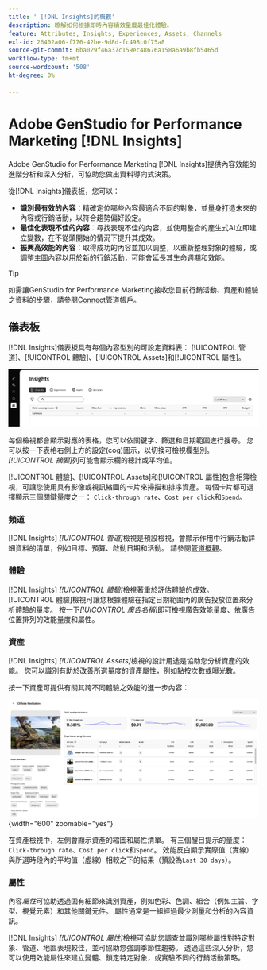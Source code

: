 ```yaml
---
title: ' [!DNL Insights]的概觀'
description: 瞭解如何根據即時內容績效量度最佳化體驗。
feature: Attributes, Insights, Experiences, Assets, Channels
exl-id: 26402a06-f776-42be-9d8d-fc498c0f75a8
source-git-commit: 6ba029f46a37c159ec48676a158a6a9b8fb5465d
workflow-type: tm+mt
source-wordcount: '508'
ht-degree: 0%

---
```


# Adobe GenStudio for Performance Marketing [!DNL Insights]

Adobe GenStudio for Performance Marketing [!DNL Insights]提供內容效能的進階分析和深入分析，可協助您做出資料導向式決策。

從[!DNL Insights]儀表板，您可以：

- **識別最有效的內容**：精確定位哪些內容最適合不同的對象，並量身打造未來的內容或行銷活動，以符合趨勢偏好設定。
- **最佳化表現不佳的內容**：尋找表現不佳的內容，並使用整合的產生式AI立即建立變數，在不從頭開始的情況下提升其成效。
- **振興高效能的內容**：取得成功的內容並加以調整，以重新整理對象的體驗，或調整主圖內容以用於新的行銷活動，可能會延長其生命週期和效能。

>[!TIP]
>
>如需讓GenStudio for Performance Marketing接收您目前行銷活動、資產和體驗之資料的步驟，請參閱[Connect管道帳戶](connect-channel.md)。

## 儀表板

[!DNL Insights]儀表板具有每個內容型別的可設定資料表： [!UICONTROL 管道]、[!UICONTROL 體驗]、[!UICONTROL Assets]和[!UICONTROL 屬性]。

![[!DNL Insights]儀表板](/help/assets/insights-dashboard.png)

每個檢視都會顯示對應的表格，您可以依關鍵字、篩選和日期範圍進行搜尋。 您可以按一下表格右側上方的設定(cog)圖示，以切換可檢視欄型別。 _[!UICONTROL 摘要]_&#x200B;列可能會顯示欄的總計或平均值。

[!UICONTROL 體驗]、[!UICONTROL Assets]和[!UICONTROL 屬性]包含相簿檢視，可讓您使用具有影像或視訊縮圖的卡片來掃描和排序資產。 每個卡片都可選擇顯示三個關鍵量度之一： `Click-through rate`、`Cost per click`和`Spend`。

### 頻道

[!DNL Insights] _[!UICONTROL 管道]_&#x200B;檢視是預設檢視，會顯示作用中行銷活動詳細資料的清單，例如目標、預算、啟動日期和活動。 請參閱[管道概觀](channels.md)。

### 體驗

[!DNL Insights] _[!UICONTROL 體驗]_&#x200B;檢視著重於評估體驗的成效。 [!UICONTROL 體驗]檢視可讓您根據體驗在指定日期範圍內的廣告投放位置來分析體驗的量度。 按一下&#x200B;_[!UICONTROL 廣告名稱]_&#x200B;即可檢視廣告效能量度、依廣告位置排列的效能量度和屬性。

### 資產

[!DNL Insights] _[!UICONTROL Assets]_&#x200B;檢視的設計用途是協助您分析資產的效能。 您可以識別有助於改善所選量度的資產屬性，例如點按次數或曝光數。

按一下資產可提供有關其跨不同體驗之效能的進一步內容：

![資產詳細資料](/help/assets/insights-asset-details.png){width="600" zoomable="yes"}

在資產檢視中，左側會顯示資產的縮圖和屬性清單。 有三個醒目提示的量度： `Click-through rate`、`Cost per click`和`Spend`。 效能反白顯示實際值（實線）與所選時段內的平均值（虛線）相較之下的結果（預設為`Last 30 days`）。

### 屬性

內容&#x200B;_屬性_&#x200B;可協助透過固有細節來識別資產，例如色彩、色調、組合（例如主旨、字型、視覺元素）和其他關鍵元件。 屬性通常是一組經過最少測量和分析的內容資訊。

[!DNL Insights] _[!UICONTROL 屬性]_&#x200B;檢視可協助您調查並識別哪些屬性對特定對象、管道、地區表現較佳，並可協助您強調季節性趨勢。 透過這些深入分析，您可以使用效能屬性來建立變體、鎖定特定對象，或實驗不同的行銷活動策略。

